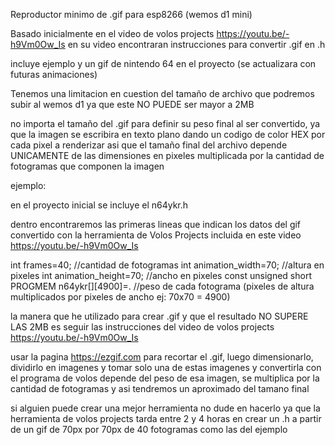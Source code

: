 Reproductor minimo de .gif para esp8266 (wemos d1 mini)

Basado inicialmente en el video de volos projects https://youtu.be/-h9Vm0Ow_Is
en su video encontraran instrucciones para convertir .gif en .h

incluye ejemplo y un gif de nintendo 64 en el proyecto (se actualizara con futuras animaciones)


Tenemos una limitacion en cuestion del tamaño de archivo que podremos subir al wemos d1 ya que este NO PUEDE ser mayor a 2MB

no importa el tamaño del .gif para definir su peso final al ser convertido, ya que la imagen se escribira en texto plano
dando un codigo de color HEX por cada pixel a renderizar asi que el tamaño final del archivo depende UNICAMENTE 
de las dimensiones en pixeles multiplicada por la cantidad de fotogramas que componen la imagen

ejemplo: 

en el proyecto inicial se incluye el n64ykr.h

dentro encontraremos las primeras lineas que indican los datos del gif convertido con la herramienta de Volos Projects incluida en este video https://youtu.be/-h9Vm0Ow_Is

int frames=40;                                  //cantidad de fotogramas
int animation_width=70;                         //altura en pixeles
int animation_height=70;                        //ancho en pixeles
const unsigned short PROGMEM n64ykr[][4900]=.   //peso de cada fotograma (pixeles de altura multiplicados por pixeles de ancho ej: 70x70 = 4900)

la manera que he utilizado para crear .gif y que el resultado NO SUPERE LAS 2MB es seguir las instrucciones del video de volos projects https://youtu.be/-h9Vm0Ow_Is

usar la pagina https://ezgif.com para recortar el .gif, luego dimensionarlo, dividirlo en imagenes y tomar solo una de estas imagenes y convertirla con el programa de volos
depende del peso de esa imagen, se multiplica por la cantidad de fotogramas y asi tendremos un aproximado del tamano final

si alguien puede crear una mejor herramienta no dude en hacerlo ya que la herramienta de volos projects tarda entre 2 y 4 horas
en crear un .h a partir de un gif de 70px por 70px de 40 fotogramas como las del ejemplo

